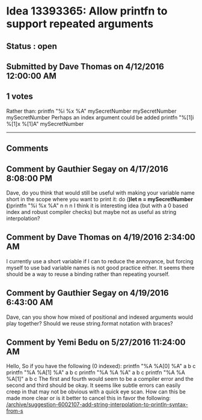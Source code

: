 # Idea 13393365: Allow printfn to support repeated arguments #

## Status : open

## Submitted by Dave Thomas on 4/12/2016 12:00:00 AM

## 1 votes

Rather than:
printfn "%i %x %A" mySecretNumber mySecretNumber mySecretNumber
Perhaps an index argument could be added
printfn "%[1]i %[1]x %[1]A" mySecretNumber


------------------------
## Comments


## Comment by Gauthier Segay on 4/17/2016 8:08:00 PM
Dave, do you think that would still be useful with making your variable name short in the scope where you want to print it:
do
(**)let n = mySecretNumber
(**)printfn "%i %x %A" n n n
I think it is interesting idea (but with a 0 based index and robust compiler checks) but maybe not as useful as string interpolation?


## Comment by Dave Thomas on 4/19/2016 2:34:00 AM
I currently use a short variable if I can to reduce the annoyance, but forcing myself to use bad variable names is not good practice either. It seems there should be a way to reuse a binding rather than repeating yourself.


## Comment by Gauthier Segay on 4/19/2016 6:43:00 AM
Dave, can you show how mixed of positional and indexed arguments would play together?
Should we reuse string.format notation with braces?


## Comment by Yemi Bedu on 5/27/2016 11:24:00 AM
Hello,
So if you have the following (0 indexed):
printfn "%A %A[0] %A" a b c
printfn "%A %A[1] %A" a b c
printfn "%A %A %A" a b c
printfn "%A %A %A[1]" a b c
The first and fourth would seem to be a compiler error and the second and third should be okay. It seems like subtle errors can easily creep in that may not be obvious with a quick eye scan. How can this be made more clear or is it better to cancel this in favor the following:
[/archive/suggestion-6002107-add-string-interpolation-to-println-syntax-from-s](/archive/suggestion-6002107-add-string-interpolation-to-println-syntax-from-s.md)


